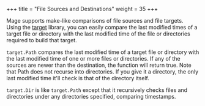 +++
title = "File Sources and Destinations"
weight = 35
+++

Mage supports make-like comparisons of file sources and file targets.  Using the
[target](https://godoc.org/github.com/magefile/mage/target) library, you can
easily compare the last modified times of a target file or directory with the
last modified time of the file or directories required to build that target.

`target.Path` compares the last modified time of a target file or directory with
the last modified time of one or more files or directories.  If any of the
sources are newer than the destination, the function will return true.  Note
that Path does not recurse into directories. If you give it a directory, the
only last modified time it'll check is that of the directory itself.

`target.Dir` is like `target.Path` except that it recursively checks files and
directories under any directories specified, comparing timestamps.
